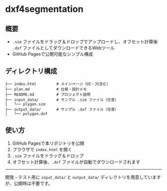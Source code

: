 # dxf4segmentation

## 概要

- `.sim` ファイルをドラッグ＆ドロップでアップロードし、オフセット計算後 `.dxf` ファイルとしてダウンロードできるWebツール
- GitHub Pagesで公開可能なシンプル構成

## ディレクトリ構成

```
├── index.html         # メインページ（UI・JS含む）
├── plan.md            # 仕様・設計メモ
├── README.md          # プロジェクト説明
├── input_data/        # サンプル .sim ファイル（任意）
│   └── plygon.sim
├── output_data/       # サンプル .dxf ファイル（任意）
│   └── polygon.dxf
```

## 使い方

1. GitHub Pagesで本リポジトリを公開
2. ブラウザで `index.html` を開く
3. `.sim` ファイルをドラッグ＆ドロップ
4. オフセット計算後、`.dxf` ファイルが自動でダウンロードされます

---

開発・テスト用に `input_data/` と `output_data/` ディレクトリを用意していますが、公開時は不要です。